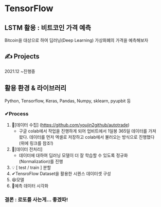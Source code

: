 # TensorFlow

## LSTM 활용 : 비트코인 가격 예측 
Bitcoin을 대상으로 하여 딥러닝(Deep Learning) 가상화폐의 가격을 예측해보자

## ✍️ Projects
2021.12 ~진행중

## 활용 환경 & 라이브러리
Python, Tensorflow, Keras, Pandas, Numpy, sklearn, pyupbit 등 

### ✔Process
1. 💾[데이터 수집] (https://github.com/youjin2github/autotrade)
    * 구글 colab에서 작업을 진행하게 되어 업비트에서 1일봉 365일 데이터를 가져왔다. 데이터를 먼저 엑셀로 저장하고 colab에서 불러오는 방식으로 진행했다(위에 링크를 참조!)
2. 🧩[데이터 전처리]
    * 데이터에 대하여 딥러닝 모델이 더 잘 학습할 수 있도록 정규화(Normalization)를 진행
3. 💡 [ test / train ] 분할
4. ✔TensroFlow Dataset을 활용한 시퀀스 데이터셋 구성
5. 😆모델
6. 👀예측 데이터 시각화

### 결론 : 로또를 사는게... 좋겠따!
